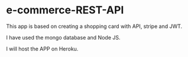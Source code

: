 # e-commerce-REST-API

This app is based on creating a shopping card with API, stripe and JWT.

I have used the mongo database and Node JS.

I will host the APP on Heroku.
